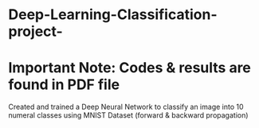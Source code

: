 # Deep-Learning-Classification-project-
# Important Note: Codes & results are found in PDF file 

Created and trained a Deep Neural Network to classify an image into 10 numeral classes using MNIST Dataset (forward &amp; backward propagation) 
